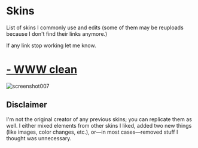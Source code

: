 # Skins
List of skins I commonly use and edits (some of them may be reuploads because I don't find their links anymore.)

If any link stop working let me know.

# [-  WWW clean](https://www.dropbox.com/scl/fi/dquyxv32f9fj7v2yg5aqa/WWW-clean.osk?rlkey=v7pgvcr7ydjm3cswxp1mcef04&st=i39ica7y&dl=1)
 ![screenshot007](https://github.com/user-attachments/assets/d848b54d-787f-4be6-b4ea-106197a8bd82)

## Disclaimer
I'm not the original creator of any previous skins; you can replicate them as well. I either mixed elements from other skins I liked, added two new things (like images, color changes, etc.), or—in most cases—removed stuff I thought was unnecessary.
 

